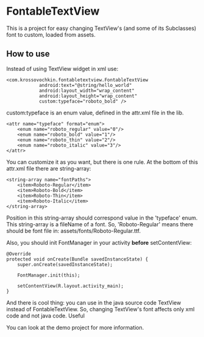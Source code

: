 # FontableTextView #

This is a project for easy changing TextView's (and some of its Subclasses) font to custom, loaded from assets.

## How to use ##

Instead of using TextView widget in xml use:

```
<com.krossovochkin.fontabletextview.FontableTextView
            android:text="@string/hello_world"
            android:layout_width="wrap_content"
            android:layout_height="wrap_content"
            custom:typeface="roboto_bold" />
```
custom:typeface is an enum value, defined in the attr.xml file in the lib.

```
<attr name="typeface" format="enum">
    <enum name="roboto_regular" value="0"/>
    <enum name="roboto_bold" value="1"/>
    <enum name="roboto_thin" value="2"/>
    <enum name="roboto_italic" value="3"/>
</attr>
```

You can customize it as you want, but there is one rule.
At the bottom of this attr.xml file there are string-array:

```
<string-array name="fontPaths">
    <item>Roboto-Regular</item>
    <item>Roboto-Bold</item>
    <item>Roboto-Thin</item>
    <item>Roboto-Italic</item>
</string-array>
```

Position in this string-array should correspond value in the 'typeface' enum.
This string-array is a fileName of a font.
So, 'Roboto-Regular' means there should be font file in: assets/fonts/Roboto-Regular.ttf.

Also, you should init FontManager in your activity **before** setContentView:

```
@Override
protected void onCreate(Bundle savedInstanceState) {
    super.onCreate(savedInstanceState);

    FontManager.init(this);

    setContentView(R.layout.activity_main);
}
```

And there is cool thing: you can use in the java source code TextView instead of FontableTextView.
So, changing TextView's font affects only xml code and not java code. Useful

You can look at the demo project for more information.
